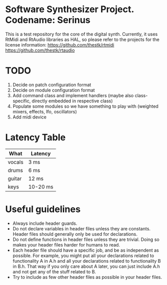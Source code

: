 Software Synthesizer Project. Codename: Serinus
===================

This is a test repository for the core of the digital synth.
Currently, it uses RtMidi and RtAudio libraries as HAL, so please refer to the projects for the license information:
https://github.com/thestk/rtmidi
https://github.com/thestk/rtaudio

TODO
===================
1. Decide on patch configuration format
2. Decide on module configuration format
3. Add command class and implement handlers (maybe also class-specific, directly embedded in respective class)
4. Populate some modules so we have something to play with (weighted mixers, effects, lfo, oscillators)
5. Add midi device

Latency Table
===================
| What | Latency |
|---------|-------|
| vocals | 3 ms |
| drums | 6 ms  |
| guitar  | 12 ms  |
| keys  | 10-20 ms  |

Useful guidelines
===================
* Always include header guards.
* Do not declare variables in header files unless they are constants. Header files should generally only be used for declarations.
* Do not define functions in header files unless they are trivial. Doing so makes your header files harder for humans to read.
* Each header file should have a specific job, and be as independent as possible. For example, you might put all your declarations related to functionality A in A.h and all your declarations related to functionality B in B.h. That way if you only care about A later, you can just include A.h and not get any of the stuff related to B.
* Try to include as few other header files as possible in your header files.
